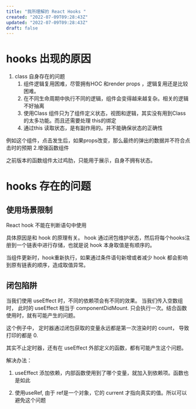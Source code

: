 ```yaml
---
title: "我所理解的 React Hooks "
created: "2022-07-09T09:28:43Z"
updated: "2022-07-09T09:28:43Z"
draft: false
---
```


# hooks 出现的原因

1. class 自身存在的问题
	1. 组件逻辑复用困难，尽管拥有HOC 和render props ，逻辑复用还是比较困难。
	2. 在不同生命周期中执行不同的逻辑，组件会变得越来越复杂。相关的逻辑不好抽离
	3. 使用Class 组件只为了组件定义状态，视图和逻辑，其实没有用到Class 的太多功能。而且还需要处理 this的绑定
	4. 通过this 读取状态，是有副作用的。并不能确保状态的正确性

例如这个组件，点击发生后，如果props改变，那么最终的弹出的数据并不符合点击时的预期
2.增强函数组件

之前版本的函数组件太过鸡肋，只能用于展示，自身不拥有状态。


# hooks 存在的问题
## 使用场景限制

React hook 不能在判断语句中使用

具体原因是和 hook 的原理有关。 hook 通过闭包维护状态，然后将每个hooks注册到一个链表中进行存储，也就是说 hook 本身取值是有顺序的。 

当组件更新时，hook重新执行，如果通过条件语句新增或者减少 hook 都会影响到原有链表的顺序，造成取值异常。

## 闭包陷阱
当我们使用 useEffect 时，不同的依赖项会有不同的效果。 当我们传入空数组时， 此时的 useEffect 相当于 componentDidMount. 只会执行一次。结合函数使用时，就有可能产生的问题。

这个例子中， 定时器通过闭包获取的变量永远都是第一次渲染时的 count， 导致打印的都是 0.

其实不止定时器，还有在 useEffect 外部定义的函数，都有可能产生这个问题。

解决办法：
1. useEffect 添加依赖，内部函数使用到了哪个变量，就加入到依赖项。函数也是如此

2. 使用useRef, 由于 ref是一个对象，它的 current 才指向真实的值。所以可以避免这个问题





